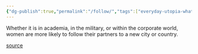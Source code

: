 ```yaml
---
{"dg-publish":true,"permalink":"/follow/","tags":["everyday-utopia-what-2000-years-of-wild-experiments-can-teach-us-about-the-good-life"],"created":"","updated":""}
---
```


Whether it is in academia, in the military, or within the corporate world, women are more likely to follow their partners to a new city or country.

[source](https://www.goodreads.com/book/show/62919855-everyday-utopia)